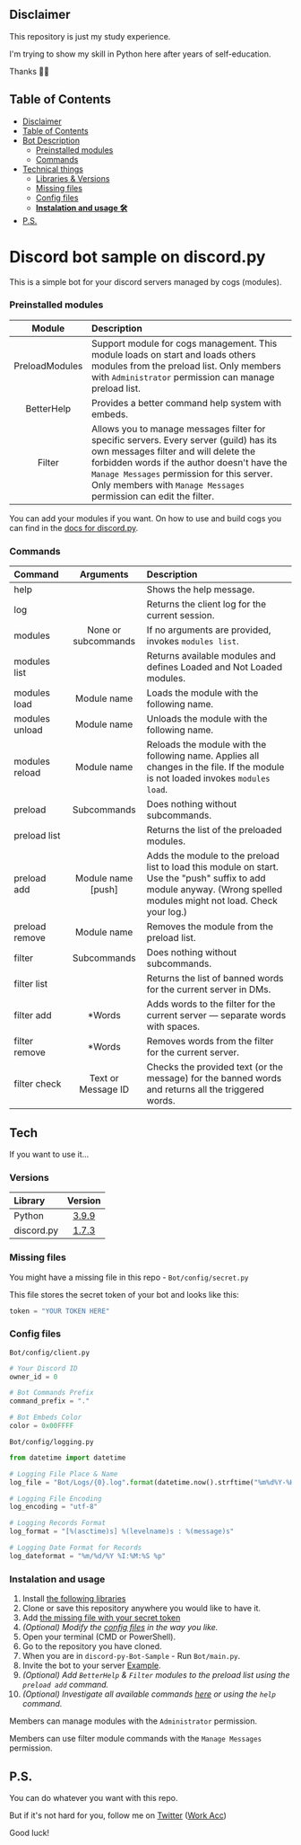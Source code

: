 ## Disclaimer
This repository is just my study experience.

I'm trying to show my skill in Python here after years of self-education.

Thanks 💜💙

## Table of Contents
- [Disclaimer](#disclaimer)
- [Table of Contents](#table-of-contents)
- [Bot Description](#discord-bot-sample-on-discordpy)
  - [Preinstalled modules](#preinstalled-modules)
  - [Commands](#commands)
- [Technical things](#tech)
  - [Libraries & Versions](#versions)
  - [Missing files](#missing-files)
  - [Config files](#config-files)
  - **[Instalation and usage 🛠️](#instalation-and-usage)**
- [P.S.](#ps)

# Discord bot sample on discord.py
This is a simple bot for your discord servers managed by cogs (modules).

### Preinstalled modules
| Module         | Description                                                                                                                                                                                                                                                                                      |
|:--------------:|:-------------------------------------------------------------------------------------------------------------------------------------------------------------------------------------------------------------------------------------------------------------------------------------------------|
| PreloadModules | Support module for cogs management. This module loads on start and loads others modules from the preload list. Only members with `Administrator` permission can manage preload list.                                                                                                             |
| BetterHelp     | Provides a better command help system with embeds.                                                                                                                                                                                                                                               |
| Filter         | Allows you to manage messages filter for specific servers. Every server (guild) has its own messages filter and will delete the forbidden words if the author doesn't have the `Manage Messages` permission for this server. Only members with `Manage Messages` permission can edit the filter. |

You can add your modules if you want.
On how to use and build cogs you can find in the [docs for discord.py](https://discordpy.readthedocs.io/en/stable/ext/commands/cogs.html#quick-example).

### Commands
| Command        | Arguments            | Description                                                                                                                                                           |
|:---------------|:--------------------:|:----------------------------------------------------------------------------------------------------------------------------------------------------------------------|
| help           |                      | Shows the help message.                                                                                                                                               |
| log            |                      | Returns the client log for the current session.                                                                                                                       |
| modules        | None or subcommands  | If no arguments are provided, invokes `modules list`.                                                                                                                 |
| modules list   |                      | Returns available modules and defines Loaded and Not Loaded modules.                                                                                                  |
| modules load   | Module name          | Loads the module with the following name.                                                                                                                             |
| modules unload | Module name          | Unloads the module with the following name.                                                                                                                           |
| modules reload | Module name          | Reloads the module with the following name. Applies all changes in the file. If the module is not loaded invokes `modules load`.                                      |
| preload        | Subcommands          | Does nothing without subcommands.                                                                                                                                     |
| preload list   |                      | Returns the list of the preloaded modules.                                                                                                                            |
| preload add    | Module name \[push\] | Adds the module to the preload list to load this module on start. Use the "push" suffix to add module anyway. (Wrong spelled modules might not load. Check your log.) |
| preload remove | Module name          | Removes the module from the preload list.                                                                                                                             |
| filter         | Subcommands          | Does nothing without subcommands.                                                                                                                                     |
| filter list    |                      | Returns the list of banned words for the current server in DMs.                                                                                                       |
| filter add     | \*Words              | Adds words to the filter for the current server — separate words with spaces.                                                                                         |
| filter remove  | \*Words              | Removes words from the filter for the current server.                                                                                                                 |
| filter check   | Text or Message ID   | Checks the provided text (or the message) for the banned words and returns all the triggered words.                                                                   |

## Tech
If you want to use it...

### Versions
| Library    | Version                                                       |
|:-----------|:-------------------------------------------------------------:|
| Python     | [3.9.9](https://www.python.org/downloads/release/python-399/) |
| discord.py | [1.7.3](https://pypi.org/project/discord.py/1.7.3/)           |

### Missing files
You might have a missing file in this repo - `Bot/config/secret.py`

This file stores the secret token of your bot and looks like this:
```py
token = "YOUR TOKEN HERE"
```

### Config files
`Bot/config/client.py`
```py
# Your Discord ID
owner_id = 0

# Bot Commands Prefix
command_prefix = "."

# Bot Embeds Color
color = 0x00FFFF
```
`Bot/config/logging.py`
```py
from datetime import datetime

# Logging File Place & Name
log_file = "Bot/Logs/{0}.log".format(datetime.now().strftime("%m%d%Y-%H%M%S"))

# Logging File Encoding
log_encoding = "utf-8"

# Logging Records Format
log_format = "[%(asctime)s] %(levelname)s : %(message)s"

# Logging Date Format for Records
log_dateformat = "%m/%d/%Y %I:%M:%S %p"
```

### Instalation and usage
1. Install [the following libraries](#versions)
2. Clone or save this repository anywhere you would like to have it.
3. Add [the missing file with your secret token](#missing-files)
4. *(Optional) Modify the [config files](#config-files) in the way you like.*
5. Open your terminal (CMD or PowerShell).
6. Go to the repository you have cloned.
7. When you are in `discord-py-Bot-Sample` - Run `Bot/main.py`.
8. Invite the bot to your server [Example](https://discord.com/developers/docs/topics/oauth2#bot-authorization-flow-url-example).
9. *(Optional) Add `BetterHelp` & `Filter` modules to the preload list using the `preload add` command.*
10. *(Optional) Investigate all available commands [here](#commands) or using the `help` command.*

Members can manage modules with the `Administrator` permission.

Members can use filter module commands with the `Manage Messages` permission.

## P.S.
You can do whatever you want with this repo.

But if it's not hard for you, follow me on [Twitter](https://twitter.com/AnriaruDoragon) ([Work Acc](https://twitter.com/AnriaruDoragon_))

Good luck!
